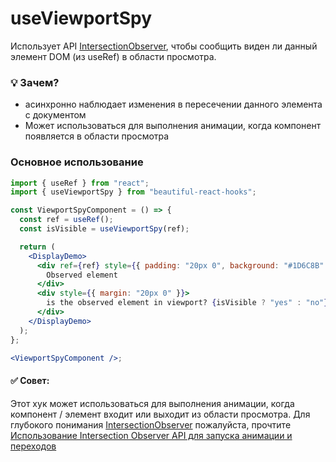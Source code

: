 # useViewportSpy

Использует API [IntersectionObserver](https://developer.mozilla.org/en-US/docs/Web/API/IntersectionObserver), чтобы сообщить
виден ли данный элемент DOM (из useRef) в области просмотра.

### 💡 Зачем?

- асинхронно наблюдает изменения в пересечении данного элемента с документом
- Может использоваться для выполнения анимации, когда компонент появляется в области просмотра

### Основное использование

```jsx harmony
import { useRef } from "react";
import { useViewportSpy } from "beautiful-react-hooks";

const ViewportSpyComponent = () => {
  const ref = useRef();
  const isVisible = useViewportSpy(ref);

  return (
    <DisplayDemo>
      <div ref={ref} style={{ padding: "20px 0", background: "#1D6C8B" }}>
        Observed element
      </div>
      <div style={{ margin: "20px 0" }}>
        is the observed element in viewport? {isVisible ? "yes" : "no"}
      </div>
    </DisplayDemo>
  );
};

<ViewportSpyComponent />;
```

#### ✅ Совет:

Этот хук может использоваться для выполнения анимации, когда компонент / элемент входит или выходит из области просмотра.
Для глубокого понимания [IntersectionObserver](https://developer.mozilla.org/en-US/docs/Web/API/IntersectionObserver)
пожалуйста, прочтите [Использование Intersection Observer API для запуска анимации и переходов](https://alligator.io/js/intersection-observer)

